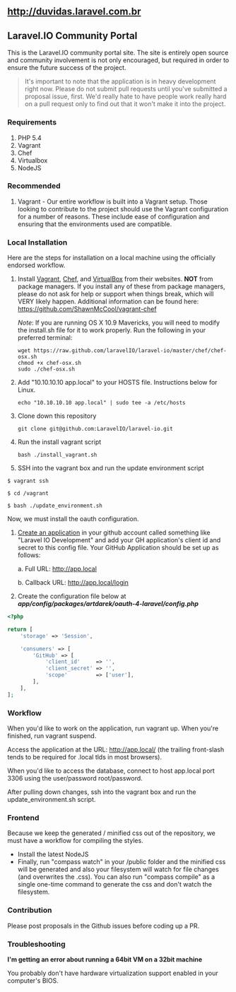 ## http://duvidas.laravel.com.br

## Laravel.IO Community Portal

This is the Laravel.IO community portal site. The site is entirely open source and community involvement is not only encouraged, but required in order to ensure the future success of the project.

> It's important to note that the application is in heavy development right now. Please do not submit pull requests until you've submitted a proposal issue, first. We'd really hate to have people work really hard on a pull request only to find out that it won't make it into the project.

### Requirements

1. PHP 5.4
2. Vagrant
3. Chef
4. Virtualbox
5. NodeJS

### Recommended

1. Vagrant - Our entire workflow is built into a Vagrant setup. Those looking to
   contribute to the project should use the Vagrant configuration for a number
   of reasons. These include ease of configuration and ensuring that the
   environments used are compatible.

### Local Installation

Here are the steps for installation on a local machine using the officially endorsed workflow.

1. Install [Vagrant][1], [Chef][2], and [VirtualBox][3] from their websites. **NOT** from package managers. If you install any of these from package managers, please do not ask for help or support when things break, which will VERY likely happen. Additional information can be found here: https://github.com/ShawnMcCool/vagrant-chef

   _Note_: If you are running OS X 10.9 Mavericks, you will need to modify the install.sh file for it to work properly. Run the following in your preferred terminal:

   ```
   wget https://raw.github.com/laravelIO/laravel-io/master/chef/chef-osx.sh
   chmod +x chef-osx.sh
   sudo ./chef-osx.sh
   ```

2. Add "10.10.10.10 app.local" to your HOSTS file. Instructions below for Linux.
    ```
    echo "10.10.10.10 app.local" | sudo tee -a /etc/hosts
    ```
3. Clone down this repository
    ```
    git clone git@github.com:LaravelIO/laravel-io.git
    ```
4. Run the install vagrant script
    ```
    bash ./install_vagrant.sh
    ```
5. SSH into the vagrant box and run the update environment script

```
$ vagrant ssh

$ cd /vagrant

$ bash ./update_environment.sh
```

Now, we must install the oauth configuration.

1. [Create an application][4] in your github account called something like "Laravel IO Development" and add your GH application's client id and secret to this config file. Your GitHub Application should be set up as follows:

    a. Full URL: http://app.local

    b. Callback URL: http://app.local/login
2. Create the configuration file below at ***app/config/packages/artdarek/oauth-4-laravel/config.php***

```PHP
<?php

return [
    'storage' => 'Session',

    'consumers' => [
        'GitHub' => [
            'client_id'     => '',
            'client_secret' => '',
            'scope'         => ['user'],
        ],
    ],
];
```

### Workflow

When you'd like to work on the application, run vagrant up. When you're finished, run vagrant suspend.

Access the application at the URL: http://app.local/ (the trailing front-slash tends to be required for .local tlds in most browsers).

When you'd like to access the database, connect to host app.local port 3306 using the user/password root/password.

After pulling down changes, ssh into the vagrant box and run the update_environment.sh script.

### Frontend

Because we keep the generated / minified css out of the repository, we must have a workflow for compiling the styles.
* Install the latest NodeJS
* Finally, run "compass watch" in your /public folder and the minified css will be generated and also your filesystem will watch for file changes (and overwrites the .css). You can also run "compass compile" as a single one-time command to generate the css and don't watch the filesystem.

### Contribution

Please post proposals in the Github issues before coding up a PR.

### Troubleshooting

**I'm getting an error about running a 64bit VM on a 32bit machine**

You probably don't have hardware virtualization support enabled in your computer's BIOS.


  [1]: http://downloads.vagrantup.com/
  [2]: http://www.opscode.com/chef/install/
  [3]: https://www.virtualbox.org/wiki/Downloads
  [4]: https://github.com/settings/applications

